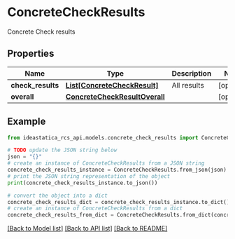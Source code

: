 # ConcreteCheckResults

Concrete Check results

## Properties

Name | Type | Description | Notes
------------ | ------------- | ------------- | -------------
**check_results** | [**List[ConcreteCheckResult]**](ConcreteCheckResult.md) | All results | [optional] 
**overall** | [**ConcreteCheckResultOverall**](ConcreteCheckResultOverall.md) |  | [optional] 

## Example

```python
from ideastatica_rcs_api.models.concrete_check_results import ConcreteCheckResults

# TODO update the JSON string below
json = "{}"
# create an instance of ConcreteCheckResults from a JSON string
concrete_check_results_instance = ConcreteCheckResults.from_json(json)
# print the JSON string representation of the object
print(concrete_check_results_instance.to_json())

# convert the object into a dict
concrete_check_results_dict = concrete_check_results_instance.to_dict()
# create an instance of ConcreteCheckResults from a dict
concrete_check_results_from_dict = ConcreteCheckResults.from_dict(concrete_check_results_dict)
```
[[Back to Model list]](../README.md#documentation-for-models) [[Back to API list]](../README.md#documentation-for-api-endpoints) [[Back to README]](../README.md)


